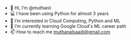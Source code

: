 - 👋 Hi, I’m @muthanii
- 💻 I have been using Python for almost 3 years
- 👀 I’m interested in Cloud Computing, Python and ML
- 🌱 I’m currently learning Google Cloud's ML career path
- 📫 How to reach me muthanalsaadi@gmail.com

<!---
muthanii/muthanii is a ✨ special ✨ repository because its `README.md` (this file) appears on your GitHub profile.
You can click the Preview link to take a look at your changes.
--->

